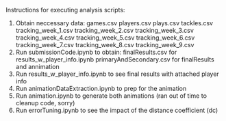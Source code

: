 Instructions for executing analysis scripts:
  1) Obtain neccessary data: 
    games.csv
    players.csv
    plays.csv
    tackles.csv
    tracking_week_1.csv
    tracking_week_2.csv
    tracking_week_3.csv
    tracking_week_4.csv
    tracking_week_5.csv
    tracking_week_6.csv
    tracking_week_7.csv
    tracking_week_8.csv
    tracking_week_9.csv
  2) Run submissionCode.ipynb to obtain:
      finalResults.csv for results_w_player_info.ipynb
      primaryAndSecondary.csv for finalResults and annimation
  4) Run results_w_player_info.ipynb to see final results with attached player info
  5) Run animationDataExtraction.ipynb to prep for the animation
  6) Run animation.ipynb to generate both animations (ran out of time to cleanup code, sorry)
  7) Run errorTuning.ipynb to see the impact of the distance coefficient (dc)
